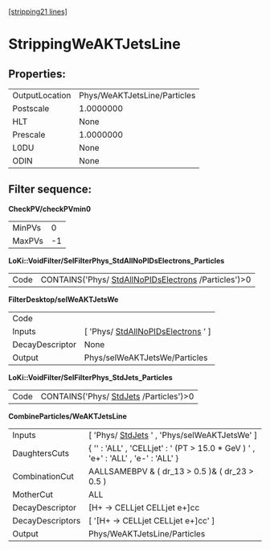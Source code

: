 [[stripping21 lines]](./stripping21-ew)

# StrippingWeAKTJetsLine

## Properties:

|                |                              |
|----------------|------------------------------|
| OutputLocation | Phys/WeAKTJetsLine/Particles |
| Postscale      | 1.0000000                    |
| HLT            | None                         |
| Prescale       | 1.0000000                    |
| L0DU           | None                         |
| ODIN           | None                         |

## Filter sequence:

**CheckPV/checkPVmin0**

|        |     |
|--------|-----|
| MinPVs | 0   |
| MaxPVs | -1  |

**LoKi::VoidFilter/SelFilterPhys_StdAllNoPIDsElectrons_Particles**

|      |                                                                                              |
|------|----------------------------------------------------------------------------------------------|
| Code | CONTAINS('Phys/ [StdAllNoPIDsElectrons](./stripping21-stdallnopidselectrons) /Particles')\>0 |

**FilterDesktop/selWeAKTJetsWe**

|                 |                                                                             |
|-----------------|-----------------------------------------------------------------------------|
| Code            |                                                                             |
| Inputs          | [ 'Phys/ [StdAllNoPIDsElectrons](./stripping21-stdallnopidselectrons) ' ] |
| DecayDescriptor | None                                                                        |
| Output          | Phys/selWeAKTJetsWe/Particles                                               |

**LoKi::VoidFilter/SelFilterPhys_StdJets_Particles**

|      |                                                                  |
|------|------------------------------------------------------------------|
| Code | CONTAINS('Phys/ [StdJets](./stripping21-stdjets) /Particles')\>0 |

**CombineParticles/WeAKTJetsLine**

|                  |                                                                                     |
|------------------|-------------------------------------------------------------------------------------|
| Inputs           | [ 'Phys/ [StdJets](./stripping21-stdjets) ' , 'Phys/selWeAKTJetsWe' ]             |
| DaughtersCuts    | { '' : 'ALL' , 'CELLjet' : ' (PT \> 15.0 \* GeV ) ' , 'e+' : 'ALL' , 'e-' : 'ALL' } |
| CombinationCut   | AALLSAMEBPV & ( dr_13 \> 0.5 )& ( dr_23 \> 0.5 )                                    |
| MotherCut        | ALL                                                                                 |
| DecayDescriptor  | [H+ -\> CELLjet CELLjet e+]cc                                                     |
| DecayDescriptors | [ '[H+ -\> CELLjet CELLjet e+]cc' ]                                             |
| Output           | Phys/WeAKTJetsLine/Particles                                                        |
